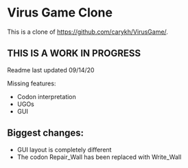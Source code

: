 # Virus Game Clone
This is a clone of https://github.com/carykh/VirusGame/.

## THIS IS A WORK IN PROGRESS
Readme last updated 09/14/20

Missing features:
- Codon interpretation
- UGOs
- GUI

## Biggest changes:
- GUI layout is completely different
- The codon Repair_Wall has been replaced with Write_Wall
